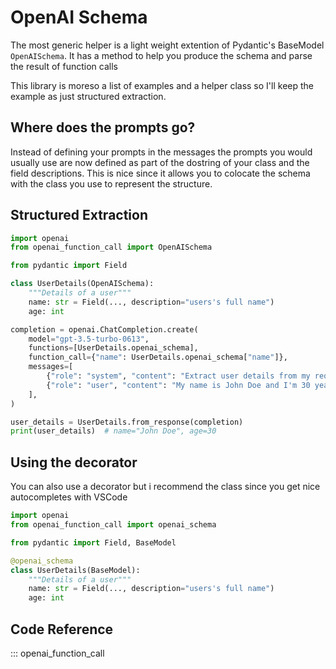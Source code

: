 # OpenAI Schema

The most generic helper is a light weight extention of Pydantic's BaseModel `OpenAISchema`.
It has a method to help you produce the schema and parse the result of function calls

This library is moreso a list of examples and a helper class so I'll keep the example as just structured extraction.

## Where does the prompts go?

Instead of defining your prompts in the messages the prompts you would usually use are now defined as part of the dostring of your class and the field descriptions. This is nice since it allows you to colocate the schema with the class you use to represent the structure.

## Structured Extraction

```python
import openai
from openai_function_call import OpenAISchema

from pydantic import Field

class UserDetails(OpenAISchema):
    """Details of a user"""
    name: str = Field(..., description="users's full name")
    age: int

completion = openai.ChatCompletion.create(
    model="gpt-3.5-turbo-0613",
    functions=[UserDetails.openai_schema],
    function_call={"name": UserDetails.openai_schema["name"]},
    messages=[
        {"role": "system", "content": "Extract user details from my requests"},
        {"role": "user", "content": "My name is John Doe and I'm 30 years old."},
    ],
)

user_details = UserDetails.from_response(completion)
print(user_details)  # name="John Doe", age=30
```

## Using the decorator

You can also use a decorator but i recommend the class since you get nice autocompletes with VSCode

```python
import openai
from openai_function_call import openai_schema

from pydantic import Field, BaseModel

@openai_schema
class UserDetails(BaseModel):
    """Details of a user"""
    name: str = Field(..., description="users's full name")
    age: int
```

## Code Reference 

::: openai_function_call
